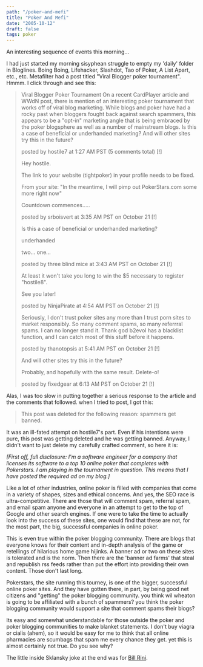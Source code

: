 ```yaml
---
path: "/poker-and-mefi"
title: "Poker And Mefi"
date: "2005-10-12"
draft: false
tags: poker
---
```


An interesting sequence of events this morning...

I had just started my morning sisyphean struggle to empty my 'daily' folder in Bloglines. Boing Boing, Lifehacker, Slashdot, Tao of Poker, A List Apart, etc., etc. Metafilter had a post titled "Viral Blogger poker tournament". Hmmm. I click through and see this:

<blockquote>
Viral Blogger Poker Tournament On a recent CardPlayer article and WWdN post,
there is mention of an interesting poker tournament that works off of viral blog
marketing. While blogs and poker have had a rocky past when bloggers fought back
against search spammers, this appears to be a "opt-in" marketing angle that is
being embraced by the poker blogsphere as well as a number of mainstream
blogs. Is this a case of beneficial or underhanded marketing? And will other
sites try this in the future?

posted by hostile7 at 1:27 AM PST (5 comments total) [!]

Hey hostile.

The link to your website (tightpoker) in your profile needs to be fixed.

From your site:
"In the meantime, I will pimp out PokerStars.com some more right now"

Countdown commences.....

posted by srboisvert at 3:35 AM PST on October 21 [!]

Is this a case of beneficial or underhanded marketing?

underhanded

two... one...

posted by three blind mice at 3:43 AM PST on October 21 [!]

At least it won't take you long to win the $5 necessary to register "hostile8".

See you later!

posted by NinjaPirate at 4:54 AM PST on October 21 [!]

Seriously, I don't trust poker sites any more than I trust porn sites to market responsibly. So many comment spams, so many referrral spams. I can no longer stand it. Thank god b2evol has a blacklist function, and I can catch most of this stuff before it happens.

posted by thanotopsis at 5:41 AM PST on October 21 [!]

And will other sites try this in the future?

Probably, and hopefully with the same result. Delete-o!

posted by fixedgear at 6:13 AM PST on October 21 [!]

</blockquote>

Alas, I was too slow in putting together a serious response to the article and the comments that followed. when I tried to post, I got this:

<blockquote>This post was deleted for the following reason: spammers get banned.</blockquote>

It was an ill-fated attempt on hostile7's part. Even if his intentions were pure, this post was getting deleted and he was getting banned. Anyway, I didn't want to just delete my carefully crafted comment, so here it is:

<i>[First off, full disclosure: I'm a software engineer for a company that licenses its software to a top 10 online poker that completes with Pokerstars. I am playing in the tournament in question. This means that I have posted the required ad on my blog.]</i>

Like a lot of other industries, online poker is filled with companies that come in a variety of shapes, sizes and ethical concerns. And yes, the SEO race is ultra-competitive. There are those that will comment spam, referral spam, and email spam anyone and everyone in an attempt to get to the top of Google and other search engines. If one were to take the time to actually look into the success of these sites, one would find that these are not, for the most part, the big, successful companies in online poker.

This is even true within the poker blogging community. There are blogs that everyone knows for their content and in-depth analysis of the game or retellings of hilarious home game hijinks. A banner ad or two on these sites is tolerated and is the norm. Then there are the 'banner ad farms' that steal and republish rss feeds rather than put the effort into providing their own content. Those don't last long.

Pokerstars, the site running this tourney, is one of the bigger, successful online poker sites. And they have gotten there, in part, by being good net citizens and "getting" the poker blogging community. you think wil wheaton is going to be affiliated with a bunch of spammers? you think the poker blogging community would support a site that comment spams their blogs?

Its easy and somewhat understandable for those outside the poker and poker blogging communities to make blanket statements. I don't buy viagra or cialis (ahem), so it would be easy for me to think that all online pharmacies are scumbags that spam me every chance they get. yet this is almost certainly not true. Do you see why?

The little inside Sklansky joke at the end was for <a href="http://www.billrini.com">Bill Rini</a>.

